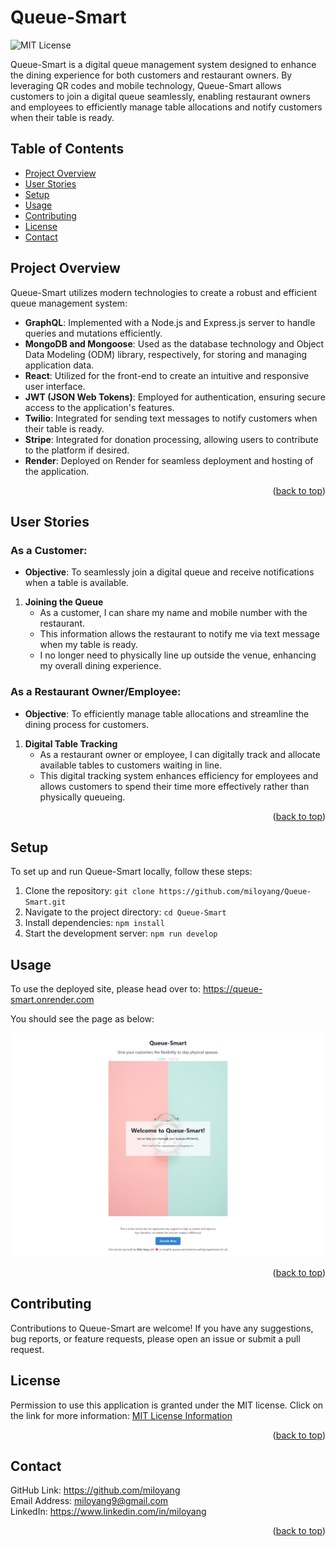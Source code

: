 <a name="readme-top"></a>
# Queue-Smart

![MIT License](https://img.shields.io/badge/license-MIT-important)

Queue-Smart is a digital queue management system designed to enhance the dining experience for both customers and restaurant owners. By leveraging QR codes and mobile technology, Queue-Smart allows customers to join a digital queue seamlessly, enabling restaurant owners and employees to efficiently manage table allocations and notify customers when their table is ready.

## Table of Contents
- [Project Overview](#project-overview)
- [User Stories](#user-stories)
- [Setup](#setup)
- [Usage](#usage)
- [Contributing](#contributing)
- [License](#license)
- [Contact](#contact)

## Project Overview

Queue-Smart utilizes modern technologies to create a robust and efficient queue management system:

- **GraphQL**: Implemented with a Node.js and Express.js server to handle queries and mutations efficiently.
- **MongoDB and Mongoose**: Used as the database technology and Object Data Modeling (ODM) library, respectively, for storing and managing application data.
- **React**: Utilized for the front-end to create an intuitive and responsive user interface.
- **JWT (JSON Web Tokens)**: Employed for authentication, ensuring secure access to the application's features.
- **Twilio**: Integrated for sending text messages to notify customers when their table is ready.
- **Stripe**: Integrated for donation processing, allowing users to contribute to the platform if desired.
- **Render**: Deployed on Render for seamless deployment and hosting of the application.

<p align="right">(<a href="#readme-top">back to top</a>)</p>

## User Stories

### As a Customer:

- **Objective**: To seamlessly join a digital queue and receive notifications when a table is available.

1. **Joining the Queue**
   - As a customer, I can share my name and mobile number with the restaurant.
   - This information allows the restaurant to notify me via text message when my table is ready.
   - I no longer need to physically line up outside the venue, enhancing my overall dining experience.

### As a Restaurant Owner/Employee:

- **Objective**: To efficiently manage table allocations and streamline the dining process for customers.

1. **Digital Table Tracking**
   - As a restaurant owner or employee, I can digitally track and allocate available tables to customers waiting in line.
   - This digital tracking system enhances efficiency for employees and allows customers to spend their time more effectively rather than physically queueing.

<p align="right">(<a href="#readme-top">back to top</a>)</p>

## Setup

To set up and run Queue-Smart locally, follow these steps:

1. Clone the repository: `git clone https://github.com/miloyang/Queue-Smart.git`
2. Navigate to the project directory: `cd Queue-Smart`
3. Install dependencies: `npm install`
4. Start the development server: `npm run develop`

## Usage

To use the deployed site, please head over to: https://queue-smart.onrender.com

You should see the page as below:

![Application's Screenshot](client/src/assets/Application-Screenshot.png)

<p align="right">(<a href="#readme-top">back to top</a>)</p>

## Contributing

Contributions to Queue-Smart are welcome! If you have any suggestions, bug reports, or feature requests, please open an issue or submit a pull request.

## License

Permission to use this application is granted under the MIT license.
Click on the link for more information: [MIT License Information](https://opensource.org/licenses/MIT)

<p align="right">(<a href="#readme-top">back to top</a>)</p>

## Contact

GitHub Link: https://github.com/miloyang<br>
Email Address: <miloyang9@gmail.com><br>
LinkedIn: https://www.linkedin.com/in/miloyang

<p align="right">(<a href="#readme-top">back to top</a>)</p>